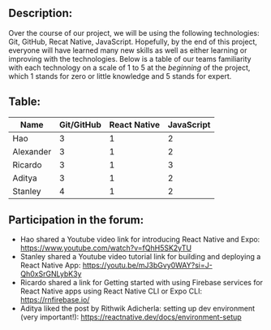 ## Description:
Over the course of our project, we will be using the following technologies: Git, GitHub, Recat Native, JavaScript.
Hopefully, by the end of this project, everyone will have learned many new skills as well as either learning or improving with the technologies.
Below is a table of our teams familiarity with each technology on a scale of 1 to 5 at the *beginning* of the project, which 1 stands for zero or little knowledge and 5 stands for expert.  

## Table:
| Name      | Git/GitHub | React Native | JavaScript  |
| -------   | ---------- | ----- | --- |
| Hao       | 3 | 1 | 2 |
| Alexander | 3 | 1 | 2 |
| Ricardo   | 3 | 1 | 3 |
| Aditya    | 3 | 1 | 2 |
| Stanley   | 4 | 1 | 2 |


## Participation in the forum:
- Hao shared a Youtube video link for introducing React Native and Expo: https://www.youtube.com/watch?v=fQhH5SK2yTU
- Stanley shared a Youtube video tutorial link for building and deploying a React Native App: https://youtu.be/mJ3bGvy0WAY?si=J-Qh0xSrGNLybK3y
- Ricardo shared a link for Getting started with using Firebase services for React Native apps using React Native CLI or Expo CLI: https://rnfirebase.io/ 
- Aditya liked the post by Rithwik Adicherla: setting up dev environment (very important!): https://reactnative.dev/docs/environment-setup
